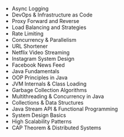  
- Async Logging
- DevOps & Infrastructure as Code
- Proxy Forward and Reverse
- Load Balancing and Strategies
- Rate Limiting
- Concurrency & Parallelism
- URL Shortener
- Netflix Video Streaming
- Instagram System Design
- Facebook News Feed
- Java Fundamentals
- OOP Principles in Java
- JVM Internals & Class Loading
- Garbage Collection Algorithms
- Multithreading & Concurrency in Java
- Collections & Data Structures
- Java Stream API & Functional Programming
- System Design Basics
- High Scalability Patterns
- CAP Theorem & Distributed Systems